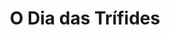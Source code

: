 ---
Numero: 71
title: O Dia das Trífides
Autor: John Wyndham
Co-autor: 
Ano-de-Publicacao: 1962
Titulo-original: The Day of the Triffids
Tradutor: José Manuel Calafate
Co-tradutor: 
Ano-de-edicao: 1951
alias: John-Wyndham
Autor2-alias: 
Tradutor1-alias: Jose-Manuel-Calafate
Tradutor2-alias: 
Titulo-link: 71-O-Dia-das-Trifides
Capa: Lima de Freitas
pags: 250
Capa-link: Lima-de-Freitas
---